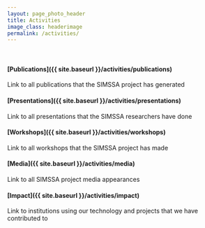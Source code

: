 ```yaml
---
layout: page_photo_header
title: Activities
image_class: headerimage
permalink: /activities/
---
```


<br>  

#### [Publications]({{ site.baseurl }}/activities/publications)

Link to all publications that the SIMSSA project has generated

#### [Presentations]({{ site.baseurl }}/activities/presentations)

Link to all presentations that the SIMSSA researchers have done

#### [Workshops]({{ site.baseurl }}/activities/workshops)

Link to all workshops that the SIMSSA project has made

#### [Media]({{ site.baseurl }}/activities/media)

Link to all SIMSSA project media appearances

#### [Impact]({{ site.baseurl }}/activities/impact)

Link to institutions using our technology and projects that we have contributed to
